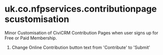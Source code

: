 uk.co.nfpservices.contributionpagescustomisation
================================================

Minor Customisation of CiviCRM Contribution Pages when user signs up for Free or Paid Membership.

1. Change Online Contribution button text from 'Contribute' to 'Submit'
